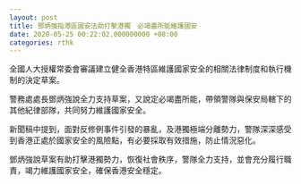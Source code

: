 ```yaml
---
layout: post
title: 鄧炳強指港區國安法助打擊港獨　必竭盡所能維護國安
date: 2020-05-25 00:22:02.000000000 +08:00
categories: rthk
---
```


全國人大授權常委會審議建立健全香港特區維護國家安全的相關法律制度和執行機制的決定草案。

警務處處長鄧炳強說全力支持草案，又說定必竭盡所能，帶領警隊與保安局轄下的其他紀律部隊，共同努力維護國家安全。

新聞稿中提到，面對反修例事件引發的暴亂，及港獨極端分離勢力，警隊深深感受到香港正處於國家安全的風險點，有必要採取有效措施，防止情況惡化。

鄧炳強說草案有助打擊港獨勢力，恢復社會秩序，警隊全力支持，並會充分履行職責，竭力維護國家安全，確保香港安全穩定。
